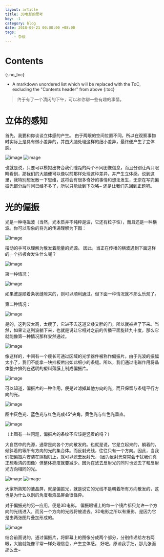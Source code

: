 ```yaml
---
layout: article
title: 3D电影的思考
key: -1
category: blog
date: 2018-09-21 00:00:00 +08:00
tags:
    - 杂谈
---
```


# Contents
{:.no_toc}

* A markdown unordered list which will be replaced with the ToC, excluding the "Contents header" from above
{:toc}

> 终于有了一个清闲的下午，可以和你聊一些有趣的事情。

# 立体的感知
首先，我要和你谈谈立体感的产生。
由于两眼的空间位置不同，所以在观察事物时实际上是具有微小差异的，并由大脑处理这样的细小差异，最终便产生了立体感。

![image](/images\2018\09\立体感.png)
![image](/images\2018\09\立体感2.png)

也就是说，只要可以模拟出符合我们瞳距的两个不同图像信息，而且分别让两只眼睛看到，那我们的大脑便可以像以前那样处理这种差异，并产生立体感。说到这里，我特别想发散一下思维，这将会有很多奇妙的事情和想法发生，无奈在写完偏振光部分后时间已经不多了，所以只能放到下次咯~
还是让我们先回到正题吧。

# 光的偏振
光是一种电磁波（当然，光本质并不纯粹是波，它还有粒子性），而且还是一种横波。你可以形象的将光的传递理解为下图：

![image](/images\2018\09\光的传播.png)

摆动的手可以理解为散发着能量的光源。
因此，当正在传播的横波遇到下面这样的一个挡板会发生什么呢？

![image](/images\2018\09\挡板.png)

第一种情况：

![image](/images\2018\09\挡板2.png)

如果波是顺着条状缝隙来的，则可以顺利通过。但下面一种情况就不那么乐观了。

第二种情况：

![image](/images\2018\09\挡板3.png)

是的，这列波太高，太瘦了，它进不去这道又矮又胖的门，所以就被拦了下来。当然，如果让这列波躺下来，也就是说让它相对之前的传播平面旋转九十度，那么它就能像第一种情况那样安然通过。

![image](/images\2018\09\挡板4.png)

像这样的，中间有一个瘦长可通过区域的光学器件被称作偏振片。由于光波的振幅太小了，我们不能拿一块挡板凿出如此细小的条缝。所以，我们通过电磁作用将晶体整齐排列在透明的塑料薄膜上制成偏振片。

![image](/images\2018\09\偏振片.png)

可以知道，偏振片的一种作用，便是过滤掉其他方向的光，而只保留与条缝平行方向的光。

![image](/images\2018\09\光-偏振片.png)

图中灰色光、蓝色光与红色光成45°夹角，黄色光与红色光垂直。

![image](/images\2018\09\光-偏振片2.png)

（上图有一些问题，偏振片的条纹不应该是竖着的吗？）

大自然中的光源，通常是向各个方向散发的。也就是说，它是立起来的，躺着的，倾斜着的等所有方向的光的集合体。而反射光线，往往只有一个方向。因此，当我们把偏振片安装在照相机上，就可以滤去反射光，（因为反射光常常会干扰我们真正想看清的图像）但整体亮度就要减少。因为在滤去反射光的同时也滤去了和反射光方向相同的光。

![image](/images\2018\09\偏振片的应用.png)
![image](/images\2018\09\偏振片的应用2.png)

大家所熟知的液晶屏，就是偏振光，就是说它的光线不是朝着所有方向散发的，这也是为什么以别的角度看液晶屏会很怪异。

对于偏振光的另一应用，便是3D电影。
偏振眼镜上的每一个镜片都只允许一个方向的光线进入，而另一个方向的光线将被滤去。3D电影之所以有重影，是因为它是由两张图片叠加形成的。

![image](/images\2018\09\立体感的产生.png)

结合前面说的，通过偏振片，将屏幕上的图像分成两个部分，分别传递给左右两眼，大脑就能像平常一样处理信息，产生立体感。
好吧，原谅我手拙，那几张画那么丑~
